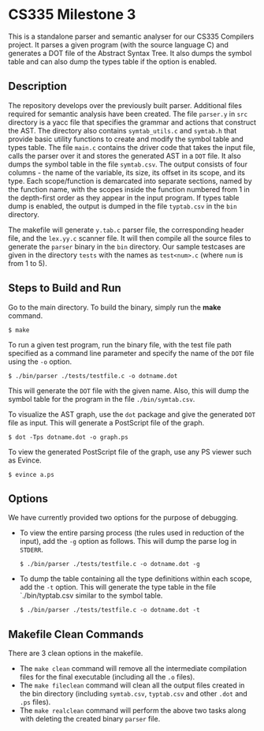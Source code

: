 # CS335 Milestone 3

This is a standalone parser and semantic analyser for our CS335 Compilers project. It parses a given program (with the source language C) and generates a DOT file of the Abstract Syntax Tree. It also dumps the symbol table and can also dump the types table if the option is enabled.

## Description

The repository develops over the previously built parser. Additional files required for semantic analysis have been created. The file `parser.y` in `src` directory is a yacc file that specifies the grammar and actions that construct the AST. The directory also contains `symtab_utils.c` and `symtab.h` that provide basic utility functions to create and modify the symbol table and types table. The file `main.c` contains the driver code that takes the input file, calls the parser over it and stores the generated AST in a `DOT` file. It also dumps the symbol table in the file `symtab.csv`. The output consists of four columns - the name of the variable, its size, its offset in its scope, and its type. Each scope/function is demarcated into separate sections, named by the function name, with the scopes inside the function numbered from 1 in the depth-first order as they appear in the input program. If types table dump is enabled, the output is dumped in the file `typtab.csv` in the `bin` directory.

The makefile will generate `y.tab.c` parser file, the corresponding header file, and the `lex.yy.c` scanner file. It will then compile all the source files to generate the `parser` binary in the `bin` directory. Our sample testcases are given in the directory `tests` with the names as `test<num>.c` (where `num` is from 1 to 5).

## Steps to Build and Run

Go to the main directory. To build the binary, simply run the __make__ command.

```console
$ make
```

To run a given test program, run the binary file, with the test file path specified as a command line parameter and specify the name of the `DOT` file using the `-o` option.

```console
$ ./bin/parser ./tests/testfile.c -o dotname.dot
```
This will generate the `DOT` file with the given name. Also, this will dump the symbol table for the program in the file `./bin/symtab.csv`.

To visualize the AST graph, use the `dot` package and give the generated `DOT` file as input. This will generate a PostScript file of the graph.

```console
$ dot -Tps dotname.dot -o graph.ps
```

To view the generated PostScript file of the graph, use any PS viewer such as Evince.

```console
$ evince a.ps 
```

## Options

We have currently provided two options for the purpose of debugging.

* To view the entire parsing process (the rules used in reduction of the input), add the `-g` option as follows. This will dump the parse log in `STDERR`.
  ```console
  $ ./bin/parser ./tests/testfile.c -o dotname.dot -g
  ```

* To dump the table containing all the type definitions within each scope, add the `-t` option. This will generate the type table in the file `./bin/typtab.csv similar to the symbol table.
  ```console
  $ ./bin/parser ./tests/testfile.c -o dotname.dot -t
  ```

## Makefile Clean Commands

There are 3 clean options in the makefile.
* The `make clean` command will remove all the intermediate compilation files for the final executable (including all the `.o` files).
* The `make fileclean` command will clean all the output files created in the bin directory (including `symtab.csv`, `typtab.csv` and other `.dot` and `.ps` files).
* The `make realclean` command will perform the above two tasks along with deleting the created binary `parser` file.
